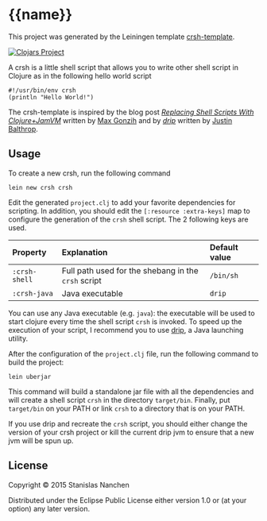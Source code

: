 # {{name}}

This project was generated by the Leiningen template [crsh-template](https://github.com/stanislas/crsh-template).

[![Clojars Project](http://clojars.org/crsh/lein-template/latest-version.svg)](http://clojars.org/crsh/lein-template)

A crsh is a little shell script that allows you to write other shell script in Clojure as in the following hello world script

	#!/usr/bin/env crsh
	(println "Hello World!")

The crsh-template is inspired by the blog post [*Replacing Shell Scripts With Clojure+JamVM*](http://blog.gonzih.me/blog/2014/09/28/replacing-shell-scripts-with-clojure/)
written by [Max Gonzih](http://blog.gonzih.me) and by [*drip*](https://github.com/ninjudd/drip) written by [Justin Balthrop](http://ninjudd.com/).

## Usage

To create a new crsh, run the following command

	lein new crsh crsh

Edit the generated `project.clj` to add your favorite dependencies for scripting. In addition, you should edit the
`[:resource :extra-keys]` map to configure the generation of the `crsh` shell script. The 2 following keys are used.

Property     | Explanation | Default value |
:------------|:------------|:--------------
`:crsh-shell`| Full path used for the shebang in the `crsh` script | `/bin/sh` |
`:crsh-java` | Java executable | `drip` |

You can use any Java executable (e.g. `java`): the executable will be used to start clojure every time the shell script
`crsh` is invoked. To speed up the execution of your script, I recommend you to use [drip](https://github.com/ninjudd/drip),
a Java launching utility.

After the configuration of the `project.clj` file, run the following command to build the project:

	lein uberjar
	
This command will build a standalone jar file with all the dependencies and will create a shell script `crsh` in
the directory `target/bin`. Finally, put `target/bin` on your PATH or link `crsh` to a directory that is on your PATH.

If you use drip and recreate the `crsh` script, you should either change the version of your crsh project or kill the
current drip jvm to ensure that a new jvm will be spun up.

## License

Copyright © 2015 Stanislas Nanchen

Distributed under the Eclipse Public License either version 1.0 or (at
your option) any later version.
